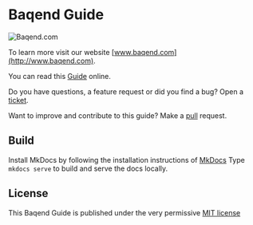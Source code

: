Baqend Guide
============

![Baqend.com](http://www.baqend.com/guide/img/baqend_logo.svg)

To learn more visit our website [www.baqend.com](http://www.baqend.com).

You can read this [Guide](http://www.baqend.com/guide/) online.

Do you have questions, a feature request or did you find a bug? Open a [ticket](https://github.com/Baqend/guide/issues). 

Want to improve and contribute to this guide? Make a [pull](https://github.com/Baqend/guide/pulls) request.

Build
-----

Install MkDocs by following the installation instructions of [MkDocs](http://www.mkdocs.org/) 
Type `mkdocs serve` to build and serve the docs locally.

License
-------

This Baqend Guide is published under the very permissive [MIT license](LICENSE.md)
